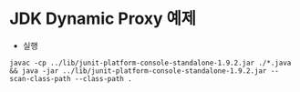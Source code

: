 # JDK Dynamic Proxy 예제

- 실행
```
javac -cp ../lib/junit-platform-console-standalone-1.9.2.jar ./*.java && java -jar ../lib/junit-platform-console-standalone-1.9.2.jar --scan-class-path --class-path .
```
